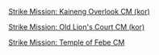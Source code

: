 [Strike Mission: Kaineng Overlook CM (kor)](https://github.com/CSMRu/gw2-pve/blob/main/Strike%20Mission/Kaineng%20Overlook%20CM%20(kor).md)

[Strike Mission: Old Lion's Court CM (kor)](https://github.com/CSMRu/gw2-pve/blob/main/Strike%20Mission/Old%20Lion's%20Court%20CM%20(kor).md)

[Strike Mission: Temple of Febe CM](https://github.com/CSMRu/gws2/blob/main/Strike%20Mission/Temple%20of%20Febe%20CM.md)

